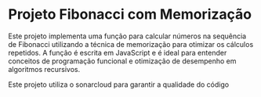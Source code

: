 # Projeto Fibonacci com Memorização

Este projeto implementa uma função para calcular números na sequência de Fibonacci utilizando a técnica de memorização para otimizar os cálculos repetidos. A função é escrita em JavaScript e é ideal para entender conceitos de programação funcional e otimização de desempenho em algoritmos recursivos.

Este projeto utiliza o sonarcloud para garantir a qualidade do código